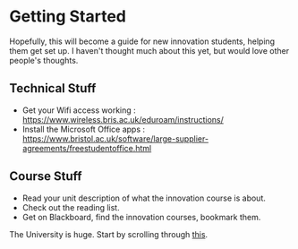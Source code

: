 # Getting Started
Hopefully, this will become a guide for new innovation students, helping them get set up. I haven't thought much about this yet, but would love other people's thoughts.

## Technical Stuff
 * Get your Wifi access working : https://www.wireless.bris.ac.uk/eduroam/instructions/
 * Install the Microsoft Office apps : https://www.bristol.ac.uk/software/large-supplier-agreements/freestudentoffice.html

## Course Stuff
 * Read your unit description of what the innovation course is about.
 * Check out the reading list.
 * Get on Blackboard, find the innovation courses, bookmark them.
 
The University is huge. Start by scrolling through [this](http://www.bristol.ac.uk/index/).

